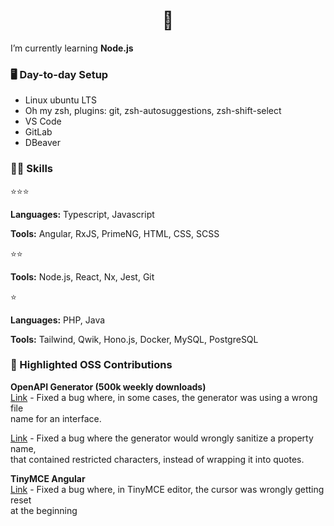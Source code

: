 

<h1 align="center">👋</h1>

I’m currently learning **Node.js**

<h3> 🖥️ Day-to-day Setup </h3>

- Linux ubuntu LTS
- Oh my zsh, plugins: git,  zsh-autosuggestions,  zsh-shift-select
- VS Code
- GitLab
- DBeaver

<h3> 👨‍💻 Skills </h3>

⭐⭐⭐

**Languages:** Typescript, Javascript

**Tools:** Angular, RxJS, PrimeNG, HTML, CSS, SCSS

⭐⭐

**Tools:**  Node.js, React, Nx, Jest, Git

⭐

**Languages:** PHP, Java

**Tools:** Tailwind, Qwik, Hono.js, Docker, MySQL, PostgreSQL


<h3> 🔧 Highlighted OSS Contributions </h3>

**OpenAPI Generator (500k weekly downloads)**  
[Link](https://github.com/OpenAPITools/openapi-generator/pull/14687)  - Fixed a bug where, in some cases, the generator was using a wrong file  
name for an interface.

[Link](https://github.com/OpenAPITools/openapi-generator/pull/19353) - Fixed a bug where the generator would wrongly sanitize a property name,  
that contained restricted characters, instead of wrapping it into quotes.
  
**TinyMCE Angular**  
[Link](https://github.com/tinymce/tinymce-angular/pull/371)  - Fixed a bug where, in TinyMCE editor, the cursor was wrongly getting reset  
at the beginning


